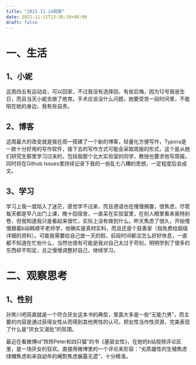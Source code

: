```yaml
---
title: "2021.11.14周报"
date: 2021-11-12T13:36:10+08:00
draft: false
---
```


# 一、生活

## 1、小妮

这周四五有运动会，可以回家，不过我没有选择回，有些后悔，因为12号我爸生日，而且当天小妮去做了绝育。手术应该没什么问题，她要受苦一段时间里，不能陪在她的身边，我有些自责。

## 2、博客

这周最大的改变就是我在周一搭建了一个新的博客，轻量化方便写作，Typora是一款十分好用的写作软件，接下去的写作方式可能会采取周报的形式，这个是从她们研究生那里学习过来的，包括我那个北大实验室的同学，教授也要求他写周报。同时将在Github Issues里持续记录下我的一些乱七八糟的思想，一定程度后会成文。

## 3、学习

学习上我一度陷入了迷茫，感觉学不过来，而且德语也在慢慢搁置，很焦虑，尽管每天都是早八出门上课，晚十回宿舍，一直呆在实验室里，在别人眼里看来我特别卷，但我知道我只是看起来很忙，实际上没有做到什么。昨天焦虑了很久，开始慢慢跟着b站韩顺平老师学，他确实是真材实料，而且还是个慈善家（指免费给超级详细的资料）。可能我需要给自己放一天的假，前段时间都没怎么好好休息，一直都不知道在忙些什么，当然也很有可能是我对自己太过于苛刻，明明学到了很多的东西却不知足，总之慢慢调整好自己，继续学习。

# 二、观察思考

## 1、性别

孙笑川吧简直就是一个符合厌女这本书的典型，里面大多是一些“无能力男”，而主要的内容是通过获得女性从而得到其他男性的认可。把女性当作性资源，完美表现了什么是“厌女又渴批”的氛围。

最近在看微博id“玲玲Peter和四只猫”的书《基层女性》，在她的b站视频评论区里，是一场厌女的狂欢。直接用微博里的一个评论来形容：“劣质雄性的生殖焦虑绿帽焦虑和来自幼年的阉割焦虑展露无遗”，十分精准。
